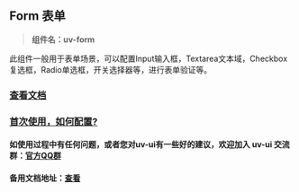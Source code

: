 ## Form 表单

> **组件名：uv-form**

此组件一般用于表单场景，可以配置Input输入框，Textarea文本域，Checkbox复选框，Radio单选框，开关选择器等，进行表单验证等。

### [查看文档](https://www.uvui.cn/components/form.html)

### <a href="https://www.uvui.cn/components/quickstart.html" target="_blank">首次使用，如何配置?</a>

#### 如使用过程中有任何问题，或者您对uv-ui有一些好的建议，欢迎加入 uv-ui 交流群：<a href="https://www.uvui.cn/components/addQQGroup.html" target="_blank">官方QQ群</a>

#### 备用文档地址：[查看](https://uvui.ppiyy.cn/components/form.html)
